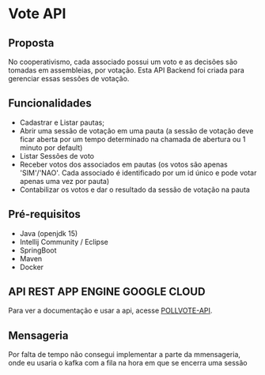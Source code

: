 # Vote API

## Proposta
No cooperativismo, cada associado possui um voto e as decisões são tomadas em assembleias, por votação. 
Esta API Backend foi criada para gerenciar essas sessões de votação.

## Funcionalidades 
* Cadastrar e Listar pautas;
* Abrir uma sessão de votação em uma pauta (a sessão de votação deve ficar aberta por um
tempo determinado na chamada de abertura ou 1 minuto por default)
* Listar Sessões de voto   
* Receber votos dos associados em pautas (os votos são apenas 'SIM'/'NAO'. Cada associado
é identificado por um id único e pode votar apenas uma vez por pauta)
* Contabilizar os votos e dar o resultado da sessão de votação na pauta

## Pré-requisitos
* Java (openjdk 15)
* Intellij Community / Eclipse
* SpringBoot
* Maven
* Docker

## API REST APP ENGINE GOOGLE CLOUD
Para ver a documentação e usar a api, acesse [POLLVOTE-API](https://session-vote.rj.r.appspot.com/swagger-ui.html).

## Mensageria
Por falta de tempo não consegui implementar a parte da mmensageria, onde eu usaria o kafka com a fila na hora em que se encerra uma sessão
